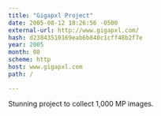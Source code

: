 ```yaml
---
title: "Gigapxl Project"
date: 2005-08-12 18:26:56 -0500
external-url: http://www.gigapxl.com/
hash: d23843510169eab6b840c1cff48b2f7e
year: 2005
month: 08
scheme: http
host: www.gigapxl.com
path: /

---
```


Stunning project to collect 1,000 MP images.
